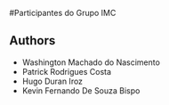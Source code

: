 #Participantes do Grupo IMC
## Authors
- Washington Machado do Nascimento
- Patrick Rodrigues Costa
- Hugo Duran Iroz
- Kevin Fernando De Souza Bispo